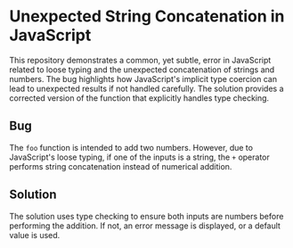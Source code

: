 # Unexpected String Concatenation in JavaScript
This repository demonstrates a common, yet subtle, error in JavaScript related to loose typing and the unexpected concatenation of strings and numbers.  The bug highlights how JavaScript's implicit type coercion can lead to unexpected results if not handled carefully.  The solution provides a corrected version of the function that explicitly handles type checking.

## Bug
The `foo` function is intended to add two numbers. However, due to JavaScript's loose typing, if one of the inputs is a string, the `+` operator performs string concatenation instead of numerical addition.

## Solution
The solution uses type checking to ensure both inputs are numbers before performing the addition. If not, an error message is displayed, or a default value is used.
